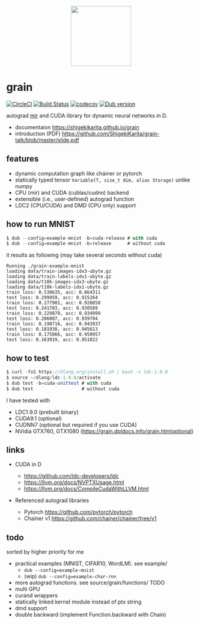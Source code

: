 <p align="center">
  <img height="160" src="https://raw.githubusercontent.com/ShigekiKarita/grain/master/grain.png">
</p>

# grain
[![CircleCI](https://circleci.com/gh/ShigekiKarita/grain.svg?style=svg)](https://circleci.com/gh/ShigekiKarita/grain)
[![Build Status](https://travis-ci.org/ShigekiKarita/grain.svg?branch=master)](https://travis-ci.org/ShigekiKarita/grain)
[![codecov](https://codecov.io/gh/ShigekiKarita/grain/branch/master/graph/badge.svg)](https://codecov.io/gh/ShigekiKarita/grain)
[![Dub version](https://img.shields.io/dub/v/grain.svg)](https://code.dlang.org/packages/grain)

autograd [mir](https://github.com/libmir/mir-algorithm) and CUDA library for dynamic neural networks in D.

- documentaion https://shigekikarita.github.io/grain
- introduction (PDF) https://github.com/ShigekiKarita/grain-talk/blob/master/slide.pdf

## features

- dynamic computation graph like chainer or pytorch
- statically typed tensor `Variable(T, size_t dim, alias Storage)` unlike numpy
- CPU (mir) and CUDA (cublas/cudnn) backend
- extensible (i.e., user-defined) autograd function
- LDC2 (CPU/CUDA) and DMD (CPU only) support

## how to run MNIST


```d
$ dub --config=example-mnist -b=cuda-release # with cuda
$ dub --config=example-mnist -b=release      # without cuda
```

it results as following (may take several seconds without cuda)

```
Running ./grain-example-mnist
loading data/train-images-idx3-ubyte.gz
loading data/train-labels-idx1-ubyte.gz
loading data/t10k-images-idx3-ubyte.gz
loading data/t10k-labels-idx1-ubyte.gz
train loss: 0.538635, acc: 0.864311
test loss: 0.299959, acc: 0.915264
train loss: 0.277901, acc: 0.920858
test loss: 0.241783, acc: 0.930589
train loss: 0.229879, acc: 0.934999
test loss: 0.206087, acc: 0.939704
train loss: 0.198716, acc: 0.943937
test loss: 0.181938, acc: 0.945613
train loss: 0.175066, acc: 0.950957
test loss: 0.163919, acc: 0.951022
```


## how to test

```d
$ curl -fsS https://dlang.org/install.sh | bash -s ldc-1.9.0
$ source ~/dlang/ldc-1.9.0/activate
$ dub test -b=cuda-unittest # with cuda
$ dub test                  # without cuda
```

I have tested with

- LDC1.9.0 (prebuilt binary)
- CUDA9.1 (optional)
- CUDNN7 (optional but required if you use CUDA)
- NVidia GTX760, GTX1080 (https://grain.dpldocs.info/grain.htmloptional)

## links

- CUDA in D
  - https://github.com/ldc-developers/ldc
  - https://llvm.org/docs/NVPTXUsage.html
  - https://llvm.org/docs/CompileCudaWithLLVM.html

- Referenced autograd libraries
  - Pytorch https://github.com/pytorch/pytorch
  - Chainer v1 https://github.com/chainer/chainer/tree/v1


## todo

sorted by higher priority for me

- practical examples (MNIST, CIFAR10, WordLM). see example/
  - `dub --config=example-mnist`
  - (wip) `dub --config=example-char-rnn`
- more autograd functions. see source/grain/functions/ TODO
- multi GPU
- curand wrappers
- statically linked kernel module instead of ptx string
- dmd support
- double backward (implement Function.backward with Chain)
